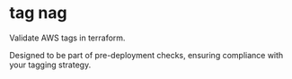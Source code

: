 # tag nag

Validate AWS tags in terraform.

Designed to be part of pre-deployment checks, ensuring compliance with your tagging strategy. 
